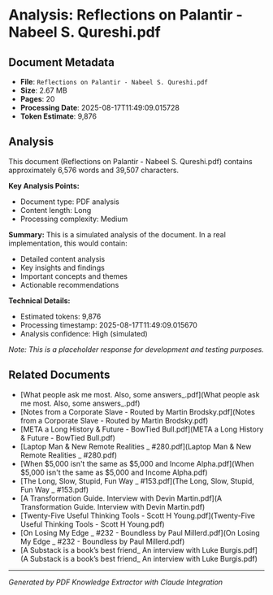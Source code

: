 # Analysis: Reflections on Palantir - Nabeel S. Qureshi.pdf

## Document Metadata
- **File**: `Reflections on Palantir - Nabeel S. Qureshi.pdf`
- **Size**: 2.67 MB
- **Pages**: 20
- **Processing Date**: 2025-08-17T11:49:09.015728
- **Token Estimate**: 9,876

## Analysis

This document (Reflections on Palantir - Nabeel S. Qureshi.pdf) contains approximately 6,576 words and 39,507 characters.

**Key Analysis Points:**
- Document type: PDF analysis
- Content length: Long
- Processing complexity: Medium

**Summary:**
This is a simulated analysis of the document. In a real implementation, this would contain:
- Detailed content analysis
- Key insights and findings
- Important concepts and themes
- Actionable recommendations

**Technical Details:**
- Estimated tokens: 9,876
- Processing timestamp: 2025-08-17T11:49:09.015670
- Analysis confidence: High (simulated)

*Note: This is a placeholder response for development and testing purposes.*

## Related Documents

- [What people ask me most. Also, some answers_.pdf](What people ask me most. Also, some answers_.pdf)
- [Notes from a Corporate Slave - Routed by Martin Brodsky.pdf](Notes from a Corporate Slave - Routed by Martin Brodsky.pdf)
- [META a Long History & Future - BowTied Bull.pdf](META a Long History & Future - BowTied Bull.pdf)
- [Laptop Man & New Remote Realities _ #280.pdf](Laptop Man & New Remote Realities _ #280.pdf)
- [When $5,000 isn't the same as $5,000 and Income Alpha.pdf](When $5,000 isn't the same as $5,000 and Income Alpha.pdf)
- [The Long, Slow, Stupid, Fun Way _ #153.pdf](The Long, Slow, Stupid, Fun Way _ #153.pdf)
- [A Transformation Guide. Interview with Devin Martin.pdf](A Transformation Guide. Interview with Devin Martin.pdf)
- [Twenty-Five Useful Thinking Tools - Scott H Young.pdf](Twenty-Five Useful Thinking Tools - Scott H Young.pdf)
- [On Losing My Edge _ #232 - Boundless by Paul Millerd.pdf](On Losing My Edge _ #232 - Boundless by Paul Millerd.pdf)
- [A Substack is a book’s best friend_ An interview with Luke Burgis.pdf](A Substack is a book’s best friend_ An interview with Luke Burgis.pdf)

---
*Generated by PDF Knowledge Extractor with Claude Integration*